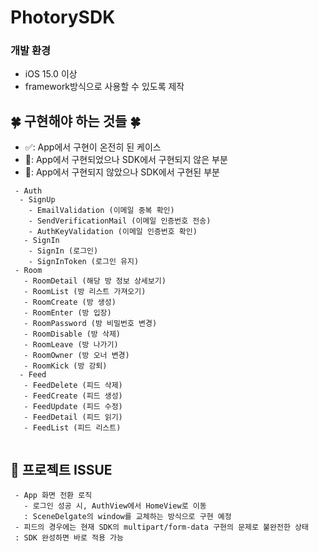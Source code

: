 # PhotorySDK

### 개발 환경
* iOS 15.0 이상
* framework방식으로 사용할 수 있도록 제작

## 🍀 구현해야 하는 것들 🍀
 - ✅: App에서 구현이 온전히 된 케이스 <br>
 - 🌙: App에서 구현되었으나 SDK에서 구현되지 않은 부분 <br>
 - 🍑: App에서 구현되지 않았으나 SDK에서 구현된 부분 <br>
 
```
 - Auth
  - SignUp
    - EmailValidation (이메일 중복 확인)
    - SendVerificationMail (이메일 인증번호 전송) 
    - AuthKeyValidation (이메일 인증번호 확인) 
   - SignIn
    - SignIn (로그인)
    - SignInToken (로그인 유지)
 - Room
   - RoomDetail (해당 방 정보 상세보기)
   - RoomList (방 리스트 가져오기)
   - RoomCreate (방 생성)
   - RoomEnter (방 입장)
   - RoomPassword (방 비밀번호 변경)
   - RoomDisable (방 삭제)
   - RoomLeave (방 나가기)
   - RoomOwner (방 오너 변경)
   - RoomKick (방 강퇴)
  - Feed
   - FeedDelete (피드 삭제)
   - FeedCreate (피드 생성)
   - FeedUpdate (피드 수정)
   - FeedDetail (피드 읽기)
   - FeedList (피드 리스트)
    
```
 
 ## 🚨 프로젝트 ISSUE
 ```
  - App 화면 전환 로직
    - 로그인 성공 시, AuthView에서 HomeView로 이동
    : SceneDelgate의 window를 교체하는 방식으로 구현 예정
  - 피드의 경우에는 현재 SDK의 multipart/form-data 구현의 문제로 불완전한 상태
  : SDK 완성하면 바로 적용 가능
  
 ```
